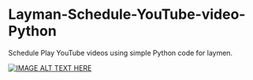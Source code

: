 # Layman-Schedule-YouTube-video-Python
Schedule Play YouTube videos using simple Python code for laymen.

[![IMAGE ALT TEXT HERE](https://img.youtube.com/vi/https://youtu.be/wEdKslnx74U/0.jpg)](https://www.youtube.com/watch?v=https://youtu.be/wEdKslnx74U)

